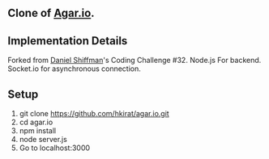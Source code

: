 ## Clone of [Agar.io](agar.io).

## Implementation Details 
Forked from [Daniel Shiffman](https://github.com/shiffman)'s Coding Challenge #32.
Node.js For backend.
Socket.io for asynchronous connection.

## Setup
1. git clone https://github.com/hkirat/agar.io.git
2. cd agar.io
3. npm install
4. node server.js
5. Go to localhost:3000